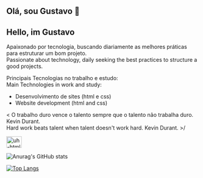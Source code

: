 ## Olá, sou Gustavo 🥽  
## Hello, im Gustavo
 
Apaixonado por tecnologia, buscando diariamente as melhores práticas para estruturar um bom projeto.  
Passionate about technology, daily seeking the best practices to structure a good projects.

 Principais Tecnologias no trabalho e estudo:  
 Main Technologies in work and study:  

* Desenvolvimento de sites (html e css)   
* Website development (html and css)  

< O trabalho duro vence o talento sempre que o talento não trabalha duro. Kevin Durant.   
 Hard work beats talent when talent doesn't work hard. Kevin Durant. >/
 
<i class="devicon-html5-plain-wordmark colored"></i>

<img align="center" alt="uh-html" height="30" width="40" src="https://cdn.jsdelivr.net/gh/devicons/devicon/icons/html5/html5-original.svg" />



 ![Anurag's GitHub stats](https://github-readme-stats.vercel.app/api?username=uhlick&show_icons=true&theme=radical)
 
 [![Top Langs](https://github-readme-stats.vercel.app/api/top-langs/?username=anuraghazra)](https://github.com/uhlick/github-readme-stats)
 

 
